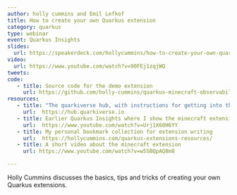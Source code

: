 ```yaml
---
author: holly cummins and Emil Lefkof
title: How to create your own Quarkus extension  
category: quarkus
type: webinar
event: Quarkus Insights
slides:
  url: https://speakerdeck.com/hollycummins/how-to-create-your-own-quarkus-extension
video: 
  url: https://www.youtube.com/watch?v=90FEj1zqjWQ
tweets:
code:
   - title: Source code for the demo extension
     url: https://github.com/holly-cummins/quarkus-minecraft-observability-extension 
resources:
   - title: "The quarkiverse hub, with instructions for getting into the catalog and lots of infra support"
     url:  https://hub.quarkiverse.io
   - title: Earlier Quarkus Insights where I show the minecraft extension
     url:  https://www.youtube.com/watch?v=Urj1X60H6YY
   - title: My personal bookmark collection for extension writing
     url:  https://hollycummins.com/quarkus-extensions-resources/
   - title: A short video about the minecraft extension
     url: https://www.youtube.com/watch?v=w5SBQpAQ8m8

---
```

Holly Cummins discusses the basics, tips and tricks of creating your own Quarkus extensions.